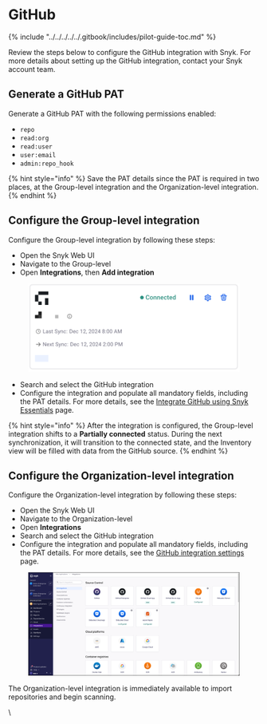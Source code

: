 # GitHub

{% include "../../../../../.gitbook/includes/pilot-guide-toc.md" %}

‌Review the steps below to configure the GitHub integration with Snyk. For more details about setting up the GitHub integration, contact your Snyk account team.

## Generate a GitHub PAT&#x20;

Generate a GitHub PAT with the following permissions enabled:

* `repo`
* `read:org`
* `read:user`
* `user:email`
* `admin:repo_hook`

{% hint style="info" %}
Save the PAT details since the PAT is required in two places, at the Group-level integration and the Organization-level integration.
{% endhint %}

## Configure the Group-level integration

Configure the Group-level integration by following these steps:

* Open the Snyk Web UI
* Navigate to the Group-level
* Open **Integrations**, then **Add integration**

<figure><img src="../../../../../.gitbook/assets/image (310).png" alt=""><figcaption></figcaption></figure>

* Search and select the GitHub integration
* Configure the integration and populate all mandatory fields, including the PAT details. For more details, see the [Integrate GitHub using Snyk Essentials](../../../../../developer-tools/scm-integrations/group-level-integrations/github-for-snyk-essentials.md#github-integrate-using-snyk-apprisk) page.

{% hint style="info" %}
After the integration is configured, the Group-level integration shifts to a **Partially connected** status. During the next synchronization, it will transition to the connected state, and the Inventory view will be filled with data from the GitHub source.
{% endhint %}

## Configure the Organization-level integration

Configure the Organization-level integration by following these steps:

* Open the Snyk Web UI
* Navigate to the Organization-level
* Open **Integrations**
* Search and select the GitHub integration
* Configure the integration and populate all mandatory fields, including the PAT details. For more details, see the [GitHub integration settings](../../../../../developer-tools/scm-integrations/organization-level-integrations/github.md#github-integration-settings) page.

<figure><img src="../../../../../.gitbook/assets/image (303).png" alt=""><figcaption></figcaption></figure>

The Organization-level integration is immediately available to import repositories and begin scanning.



\
